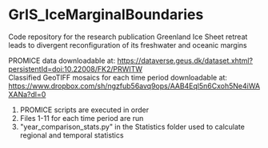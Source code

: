 # GrIS_IceMarginalBoundaries
Code repository for the research publication Greenland Ice Sheet retreat leads to divergent reconfiguration of its freshwater and oceanic margins

PROMICE data downloadable at: https://dataverse.geus.dk/dataset.xhtml?persistentId=doi:10.22008/FK2/PRWITW<br>
Classified GeoTIFF mosaics for each time period downloadable at: https://www.dropbox.com/sh/ngzfub56avq9ops/AAB4Eql5n6Cxoh5Ne4iWAXANa?dl=0

1. PROMICE scripts are executed in order
2. Files 1-11 for each time period are run
3. "year_comparison_stats.py" in the Statistics folder used to calculate regional and temporal statistics
